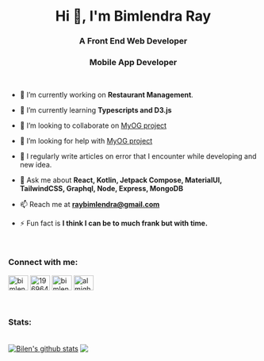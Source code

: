 
<h1 align="center">Hi 👋, I'm Bimlendra Ray</h1>
<h3 align="center">A Front End Web Developer</h3>
<h3 align="center">Mobile App Developer</h3>

<br/>

- 🔭 I’m currently working on **Restaurant Management**.

- 🌱 I’m currently learning **Typescripts and D3.js**

- 👯 I’m looking to collaborate on [MyOG project](https://github.com/bilenray/MyOG-App.git)

- 🤝 I’m looking for help with [MyOG project](https://github.com/bilenray/MyOG-App.git)

- 📝 I regularly write articles on error that I encounter while developing and new idea.

- 💬 Ask me about **React, Kotlin, Jetpack Compose, MaterialUI, TailwindCSS, Graphql, Node, Express, MongoDB**

- 📫 Reach me at **raybimlendra@gmail.com**

- ⚡ Fun fact is **I think I can be to much frank but with time.**

<br/>
<h3 align="left">Connect with me:</h3>
<p align="left">
<a href="https://linkedin.com/in/bimlendra ray" target="blank"><img align="center" src="https://raw.githubusercontent.com/rahuldkjain/github-profile-readme-generator/master/src/images/icons/Social/linked-in-alt.svg" alt="bimlendra ray" height="30" width="40" /></a>
<a href="https://stackoverflow.com/users/19696483" target="blank"><img align="center" src="https://raw.githubusercontent.com/rahuldkjain/github-profile-readme-generator/master/src/images/icons/Social/stack-overflow.svg" alt="19696483" height="30" width="40" /></a>
<a href="https://fb.com/bimlenra ray" target="blank"><img align="center" src="https://raw.githubusercontent.com/rahuldkjain/github-profile-readme-generator/master/src/images/icons/Social/facebook.svg" alt="bimlenra ray" height="30" width="40" /></a>
<a href="https://www.youtube.com/c/almightytechno" target="blank"><img align="center" src="https://raw.githubusercontent.com/rahuldkjain/github-profile-readme-generator/master/src/images/icons/Social/youtube.svg" alt="almightytechno" height="30" width="40" /></a>
</p>
<br/>
<h3 align="left">Stats:</h3>
<br/>
<a href="https://github.com/bhimray/github-readme-stats"><img align="center" src="https://github-readme-stats.vercel.app/api?username=bhimray&show_icons=true&include_all_commits=true&theme=radical&hide_border=true" alt="Bilen's github stats" /></a> <a href="https://github.com/bhimray/github-readme-stats"><img align="center" src="https://github-readme-stats.vercel.app/api/top-langs/?username=bhimray&layout=compact&theme=radical&hide_border=true" /></a>
